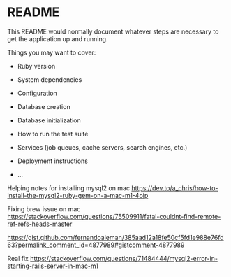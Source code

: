 # README

This README would normally document whatever steps are necessary to get the
application up and running.

Things you may want to cover:

* Ruby version

* System dependencies

* Configuration

* Database creation

* Database initialization

* How to run the test suite

* Services (job queues, cache servers, search engines, etc.)

* Deployment instructions

* ...


Helping notes for installing mysql2 on mac
https://dev.to/a_chris/how-to-install-the-mysql2-ruby-gem-on-a-mac-m1-4oip


Fixing brew issue on mac
https://stackoverflow.com/questions/75509911/fatal-couldnt-find-remote-ref-refs-heads-master


https://gist.github.com/fernandoaleman/385aad12a18fe50cf5fd1e988e76fd63?permalink_comment_id=4877989#gistcomment-4877989

Real fix
https://stackoverflow.com/questions/71484444/mysql2-error-in-starting-rails-server-in-mac-m1
